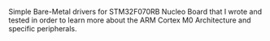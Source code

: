 Simple Bare-Metal drivers for STM32F070RB Nucleo Board that I wrote and tested in order to learn more about the ARM Cortex M0 Architecture and specific peripherals.



